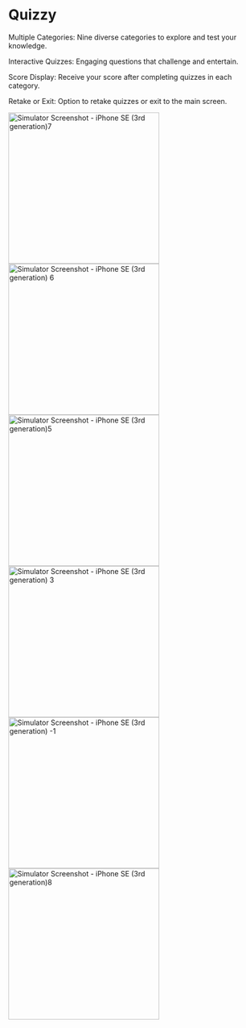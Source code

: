 # Quizzy
Multiple Categories: Nine diverse categories to explore and test your knowledge.

Interactive Quizzes: Engaging questions that challenge and entertain.

Score Display: Receive your score after completing quizzes in each category.

Retake or Exit: Option to retake quizzes or exit to the main screen.

<img src="https://github.com/PhyoWaiAung2894/Quizzy/assets/44761679/3a0a9c95-c781-414b-8a55-f1017a5449b7" alt="Simulator Screenshot - iPhone SE (3rd generation)7" width="300">

<img src="https://github.com/PhyoWaiAung2894/Quizzy/assets/44761679/ff21af4f-aff7-413b-8499-950908bab7ee" alt="Simulator Screenshot - iPhone SE (3rd generation) 6" width="300">
<img src="https://github.com/PhyoWaiAung2894/Quizzy/assets/44761679/1df93544-d867-4ea1-aa30-b8664d31bea0" alt="Simulator Screenshot - iPhone SE (3rd generation)5" width="300">

<img src="https://github.com/PhyoWaiAung2894/Quizzy/assets/44761679/642b3bf9-2fb8-4da8-9fd0-3e734db0c3e5" alt="Simulator Screenshot - iPhone SE (3rd generation) 3" width="300">

<img src="https://github.com/PhyoWaiAung2894/Quizzy/assets/44761679/ba4550f5-62b2-4d7f-b827-e5c0145398d0" alt="Simulator Screenshot - iPhone SE (3rd generation) -1" width="300">

<img src="https://github.com/PhyoWaiAung2894/Quizzy/assets/44761679/0a68565d-68f1-4cd2-b2ec-50a6bd22f020" alt="Simulator Screenshot - iPhone SE (3rd generation)8" width="300">


